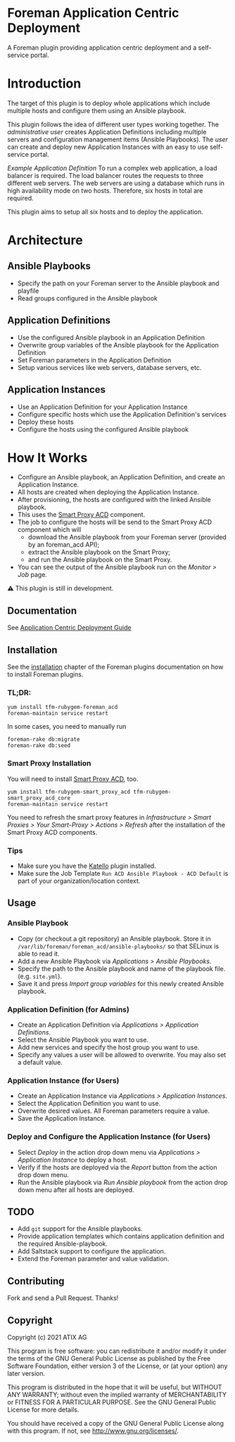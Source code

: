 # Foreman Application Centric Deployment

A Foreman plugin providing application centric deployment and a self-service portal.

# Introduction

The target of this plugin is to deploy whole applications which include multiple hosts and configure them using an Ansible playbook.

This plugin follows the idea of different user types working together.
The _administrative user_ creates Application Definitions including multiple servers and configuration management items (Ansible Playbooks).
The _user_ can create and deploy new Application Instances with an easy to use self-service portal.

*Example Application Definition*
To run a complex web application, a load balancer is required.
The load balancer routes the requests to three different web servers.
The web servers are using a database which runs in high availability mode on two hosts.
Therefore, six hosts in total are required.

This plugin aims to setup all six hosts and to deploy the application.

# Architecture

## Ansible Playbooks

* Specify the path on your Foreman server to the Ansible playbook and playfile
* Read groups configured in the Ansible playbook

## Application Definitions

* Use the configured Ansible playbook in an Application Definition
* Overwrite group variables of the Ansible playbook for the Application Definition
* Set Foreman parameters in the Application Definition
* Setup various services like web servers, database servers, etc.

## Application Instances

* Use an Application Definition for your Application Instance
* Configure specific hosts which use the Application Definition's services
* Deploy these hosts
* Configure the hosts using the configured Ansible playbook

# How It Works

* Configure an Ansible playbook, an Application Definition, and create an Application Instance.
* All hosts are created when deploying the Application Instance.
* After provisioning, the hosts are configured with the linked Ansible playbook.
* This uses the [Smart Proxy ACD](https://github.com/ATIX-AG/smart_proxy_acd) component.
* The job to configure the hosts will be send to the Smart Proxy ACD component which will
    * download the Ansible playbook from your Foreman server (provided by an foreman_acd API);
    * extract the Ansible playbook on the Smart Proxy;
    * and run the Ansible playbook on the Smart Proxy.
* You can see the output of the Ansible playbook run on the *Monitor > Job* page.

:warning: This plugin is still in development.

## Documentation

See [Application Centric Deployment Guide](https://docs.theforeman.org/nightly/Application_Centric_Deployment/index-foreman-el.html)

## Installation

See the [installation](https://theforeman.org/plugins/#2.Installation) chapter of the Foreman plugins documentation on how to install Foreman plugins.

### TL;DR: 

    yum install tfm-rubygem-foreman_acd
    foreman-maintain service restart

In some cases, you need to manually run

    foreman-rake db:migrate
    foreman-rake db:seed

### Smart Proxy Installation

You will need to install [Smart Proxy ACD](https://github.com/ATIX-AG/smart_proxy_acd), too. 

    yum install tfm-rubygem-smart_proxy_acd tfm-rubygem-smart_proxy_acd_core
    foreman-maintain service restart

You need to refresh the smart proxy features in *Infrastructure > Smart Proxies > Your Smart-Proxy > Actions > Refresh* after the installation of the Smart Proxy ACD components.

### Tips

* Make sure you have the [Katello](https://theforeman.org/plugins/katello/) plugin installed.
* Make sure the Job Template `Run ACD Ansible Playbook - ACD Default` is part of your organization/location context.

## Usage

### Ansible Playbook

* Copy (or checkout a git repository) an Ansible playbook.
Store it in `/var/lib/foreman/foreman_acd/ansible-playbooks/` so that SELinux is able to read it.
* Add a new Ansible Playbook via *Applications > Ansible Playbooks*.
* Specify the path to the Ansible playbook and name of the playbook file. (e.g. `site.yml`).
* Save it and press *Import group variables* for this newly created Ansible playbook.

### Application Definition (for Admins)

* Create an Application Definition via *Applications > Application Definitions*.
* Select the Ansible Playbook you want to use. 
* Add new services and specify the host group you want to use.
* Specify any values a user will be allowed to overwrite.
You may also set a default value.

### Application Instance (for Users)

* Create an Application Instance via *Applications > Application Instances*.
* Select the Application Definition you want to use.
* Overwrite desired values.
All Foreman parameters require a value.
* Save the Application Instance.

### Deploy and Configure the Application Instance (for Users)

* Select *Deploy* in the action drop down menu via *Applications > Application Instance* to deploy a host.
* Verify if the hosts are deployed via the *Report* button from the action drop down menu.
* Run the Ansible playbook via *Run Ansible playbook* from the action drop down menu after all hosts are deployed.

## TODO

* Add `git` support for the Ansible playbooks.
* Provide application templates which contains application definition and the required Ansible-playbook.
* Add Saltstack support to configure the application.
* Extend the Foreman parameter and value validation.

## Contributing

Fork and send a Pull Request.
Thanks!

## Copyright

Copyright (c) 2021 ATIX AG 

This program is free software: you can redistribute it and/or modify it under the terms of the GNU General Public License as published by the Free Software Foundation, either version 3 of the License, or (at your option) any later version.

This program is distributed in the hope that it will be useful, but WITHOUT ANY WARRANTY; without even the implied warranty of MERCHANTABILITY or FITNESS FOR A PARTICULAR PURPOSE.
See the GNU General Public License for more details.

You should have received a copy of the GNU General Public License along with this program.
If not, see <http://www.gnu.org/licenses/>.
